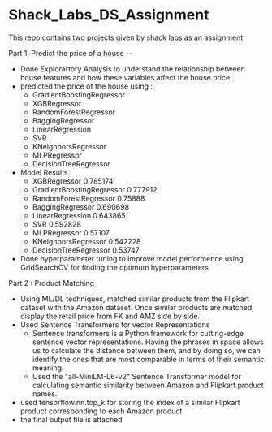 # Shack_Labs_DS_Assignment

This repo contains two projects given by shack labs as an assignment 

Part 1: Predict the price of a house --
* Done Explorartory Analysis to understand the relationship between house features and how these
variables affect the house price.
* predicted the price of the house using :
  * GradientBoostingRegressor
  * XGBRegressor
  * RandomForestRegressor
  * BaggingRegressor
  * LinearRegression
  * SVR
  * KNeighborsRegressor
  * MLPRegressor
  * DecisionTreeRegressor
 * Model	Results : 
   * XGBRegressor	0.785174
   * GradientBoostingRegressor	0.777912
   * RandomForestRegressor	0.75888
   * BaggingRegressor	0.690698
   * LinearRegression	0.643865
   * SVR	0.592828
   * MLPRegressor	0.57107
   * KNeighborsRegressor	0.542228
   * DecisionTreeRegressor	0.53747
* Done hyperparameter tuning to improve model performence using GridSearchCV for finding the optimum hyperparameters


Part 2 : Product Matching 
* Using ML/DL techniques, matched similar products from the Flipkart dataset with the Amazon dataset. Once
similar products are matched, display the retail price from FK and AMZ side by side.
* Used Sentence Transformers for vector Representations 
  * Sentence transformers is a Python framework for cutting-edge sentence vector representations. Having the phrases in space allows us to calculate the distance between them, and by doing so, we can identify the ones that are most comparable in terms of their semantic meaning.
  * Used the "all-MiniLM-L6-v2" Sentence Transformer model for calculating semantic similarity between Amazon and Flipkart product names.
 * used tensorflow.nn.top_k for storing the index of a similar Flipkart product corresponding to each Amazon product
 * the final output file is attached 
